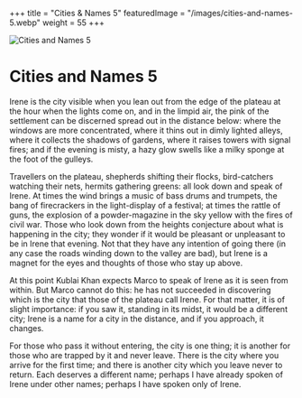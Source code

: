 +++
title = "Cities & Names 5"
featuredImage = "/images/cities-and-names-5.webp"
weight = 55
+++

![Cities and Names 5](/images/cities-and-names-5.webp)

# Cities and Names 5

Irene is the city visible when you lean out from the edge of the plateau at the hour when the lights come on, and in the limpid air, the pink of the settlement can be discerned spread out in the distance below: where the windows are more concentrated, where it thins out in dimly lighted alleys, where it collects the shadows of gardens, where it raises towers with signal fires; and if the evening is misty, a hazy glow swells like a milky sponge at the foot of the gulleys.

Travellers on the plateau, shepherds shifting their flocks, bird-catchers watching their nets, hermits gathering greens: all look down and speak of Irene. At times the wind brings a music of bass drums and trumpets, the bang of firecrackers in the light-display of a festival; at times the rattle of guns, the explosion of a powder-magazine in the sky yellow with the fires of civil war. Those who look down from the heights conjecture about what is happening in the city; they wonder if it would be pleasant or unpleasant to be in Irene that evening. Not that they have any intention of going there (in any case the roads winding down to the valley are bad), but Irene is a magnet for the eyes and thoughts of those who stay up above.

At this point Kublai Khan expects Marco to speak of Irene as it is seen from within. But Marco cannot do this: he has not succeeded in discovering which is the city that those of the plateau call Irene. For that matter, it is of slight importance: if you saw it, standing in its midst, it would be a different city; Irene is a name for a city in the distance, and if you approach, it changes.

For those who pass it without entering, the city is one thing; it is another for those who are trapped by it and never leave. There is the city where you arrive for the first time; and there is another city which you leave never to return. Each deserves a different name; perhaps I have already spoken of Irene under other names; perhaps I have spoken only of Irene.